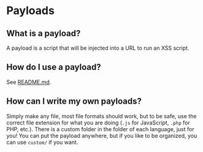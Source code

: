 # Payloads
## What is a payload?
A payload is a script that will be injected into a URL to run an XSS script.
## How do I use a payload?
See [README.md](https://github.com/keeganjk/slingshot.xss/blob/master/README.md "README.md").
## How can I write my own payloads?
Simply make any file, most file formats should work, but to be safe, use the correct file extension for what you are doing (<code>.js</code> for JavaScript, <code>.php</code> for PHP, etc.).
There is a custom folder in the folder of each language, just for you! You can put the payload anywhere, but if you like to be organized, you can use <code>custom/</code> if you want.

